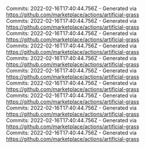 Commits: 2022-02-16T17:40:44.756Z - Generated via https://github.com/marketplace/actions/artificial-grass
<br>
Commits: 2022-02-16T17:40:44.756Z - Generated via https://github.com/marketplace/actions/artificial-grass
<br>
Commits: 2022-02-16T17:40:44.756Z - Generated via https://github.com/marketplace/actions/artificial-grass
<br>
Commits: 2022-02-16T17:40:44.756Z - Generated via https://github.com/marketplace/actions/artificial-grass
<br>
Commits: 2022-02-16T17:40:44.756Z - Generated via https://github.com/marketplace/actions/artificial-grass
<br>
Commits: 2022-02-16T17:40:44.756Z - Generated via https://github.com/marketplace/actions/artificial-grass
<br>
Commits: 2022-02-16T17:40:44.756Z - Generated via https://github.com/marketplace/actions/artificial-grass
<br>
Commits: 2022-02-16T17:40:44.756Z - Generated via https://github.com/marketplace/actions/artificial-grass
<br>
Commits: 2022-02-16T17:40:44.756Z - Generated via https://github.com/marketplace/actions/artificial-grass
<br>
Commits: 2022-02-16T17:40:44.756Z - Generated via https://github.com/marketplace/actions/artificial-grass
<br>
Commits: 2022-02-16T17:40:44.756Z - Generated via https://github.com/marketplace/actions/artificial-grass
<br>
